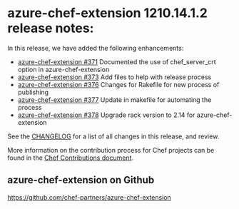 <!---
This file is reset every time a new release is done. The contents of this file are for the currently unreleased version.

Example Note:

## Example Heading
Details about the thing that changed that needs to get included in the Release Notes in markdown.
-->

# azure-chef-extension 1210.14.1.2 release notes:
In this release, we have added the following enhancements:
* [azure-chef-extension #371](https://github.com/chef-partners/azure-chef-extension/pull/371)
Documented the use of chef_server_crt option in azure-chef-extension
* [azure-chef-extension #373](https://github.com/chef-partners/azure-chef-extension/pull/373)
 Add files to help with release process
* [azure-chef-extension #376](https://github.com/chef-partners/azure-chef-extension/pull/376)
Changes for Rakefile for new process of publishing
* [azure-chef-extension #377](https://github.com/chef-partners/azure-chef-extension/pull/377)
Update in makefile for automating the process
* [azure-chef-extension #378](https://github.com/chef-partners/azure-chef-extension/pull/378)
Upgrade rack version to 2.14 for azure-chef-extension

See the [CHANGELOG](https://github.com/chef-partners/azure-chef-extension/blob/master/CHANGELOG.md) for a list of all changes in this release, and review.

More information on the contribution process for Chef projects can be found in the [Chef Contributions document](https://docs.chef.io/community_contributions.html).

## azure-chef-extension on Github
https://github.com/chef-partners/azure-chef-extension